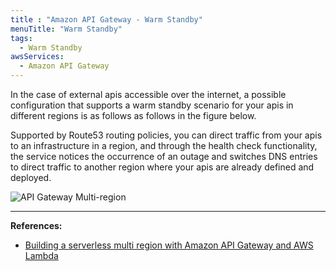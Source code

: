 ```yaml
---
title : "Amazon API Gateway - Warm Standby"
menuTitle: "Warm Standby"
tags:
  - Warm Standby
awsServices:
  - Amazon API Gateway
---
```


In the case of external apis accessible over the internet, a possible configuration that supports a warm standby scenario for your apis in different regions is as follows as follows in the figure below.

Supported by Route53 routing policies, you can direct traffic from your apis to an infrastructure in a region, and through the health check functionality, the service notices the occurrence of an outage and switches DNS entries to direct traffic to another region where your apis are already defined and deployed.

![API Gateway Multi-region](https://d2908q01vomqb2.cloudfront.net/1b6453892473a467d07372d45eb05abc2031647a/2017/11/08/active-active-architecture.png)

***

**References:**

*   [Building a serverless multi region with Amazon API Gateway and AWS Lambda](https://aws.amazon.com/blogs/compute/building-a-multi-region-serverless-application-with-amazon-api-gateway-and-aws-lambda/)
